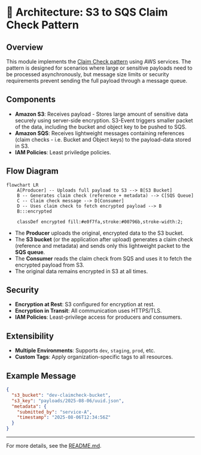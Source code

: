 # 📐 Architecture: S3 to SQS Claim Check Pattern

## Overview

This module implements the [Claim Check pattern](https://docs.microsoft.com/en-us/azure/architecture/patterns/claim-check) using AWS services. The pattern is designed for scenarios where large or sensitive payloads need to be processed asynchronously, but message size limits or security requirements prevent sending the full payload through a message queue.

## Components

- **Amazon S3**: Receives payload - Stores large amount of sensitive data securely using server-side encryption. S3-Event triggers smaller packet of the data, including the bucket and object key to be pushed to SQS.
- **Amazon SQS**: Receives lightweight messages containing references (claim checks - i.e. Bucket and Object keys) to the payload-data stored in S3.
- **IAM Policies**: Least priviledge policies.

## Flow Diagram

```mermaid
flowchart LR
    A[Producer] -- Uploads full payload to S3 --> B[S3 Bucket]
    B -- Generates claim check (reference + metadata) --> C[SQS Queue]
    C -- Claim check message --> D[Consumer]
    D -- Uses claim check to fetch encrypted payload --> B
    B:::encrypted

    classDef encrypted fill:#e0f7fa,stroke:#00796b,stroke-width:2;
```

- The **Producer** uploads the original, encrypted data to the S3 bucket.
- The **S3 bucket** (or the application after upload) generates a claim check (reference and metadata) and sends only this lightweight packet to the **SQS queue**.
- The **Consumer** reads the claim check from SQS and uses it to fetch the encrypted payload from S3.
- The original data remains encrypted in S3 at all times.

## Security

- **Encryption at Rest**: S3 configured for encryption at rest. 
- **Encryption in Transit**: All communication uses HTTPS/TLS.
- **IAM Policies**: Least-privilege access for producers and consumers.

## Extensibility

- **Multiple Environments**: Supports `dev`, `staging`, `prod`, etc.
- **Custom Tags**: Apply organization-specific tags to all resources.


## Example Message

```json
{
  "s3_bucket": "dev-claimcheck-bucket",
  "s3_key": "payloads/2025-08-06/uuid.json",
  "metadata": {
    "submitted_by": "service-A",
    "timestamp": "2025-08-06T12:34:56Z"
  }
}
```

---

For more details, see the [README.md](../README.md).